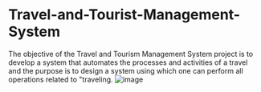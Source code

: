 # Travel-and-Tourist-Management-System
The objective of the Travel and Tourism Management System project is to develop a system that automates the processes and activities of a travel and the purpose is to design a system using which one can perform all operations related to "traveling.
![image](https://github.com/SubhamSaha9/Travel-and-Tourist-Management-System/assets/134814880/1760f611-2312-470f-9544-e8db93547b4a)
